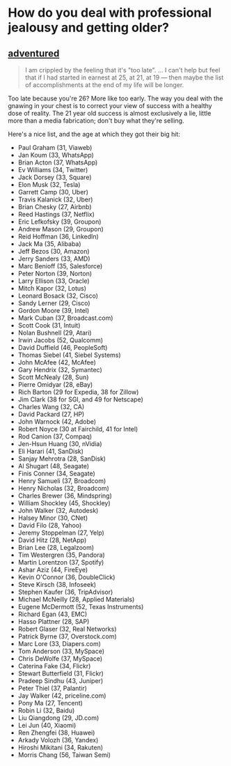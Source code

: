 # How do you deal with professional jealousy and getting older? 

## [adventured](https://news.ycombinator.com/item?id=9339307)

> I am crippled by the feeling that it's "too late". ...  I can't help but feel that if I had started in earnest at 25, at 21, at 19 — then maybe the list of accomplishments at the end of my life will be longer.

Too late because you're 26? More like too early. The way you deal with the gnawing in your chest is to correct your view of success with a healthy dose of reality. The 21 year old success is almost exclusively a lie, little more than a media fabrication; don't buy what they're selling.

Here's a nice list, and the age at which they got their big hit:

* Paul Graham (31, Viaweb)
* Jan Koum (33, WhatsApp)
* Brian Acton (37, WhatsApp)
* Ev Williams (34, Twitter)
* Jack Dorsey (33, Square)
* Elon Musk (32, Tesla)
* Garrett Camp (30, Uber)
* Travis Kalanick (32, Uber)
* Brian Chesky (27, Airbnb)
* Reed Hastings (37, Netflix)
* Eric Lefkofsky (39, Groupon)
* Andrew Mason (29, Groupon)
* Reid Hoffman (36, LinkedIn)
* Jack Ma (35, Alibaba)
* Jeff Bezos (30, Amazon)
* Jerry Sanders (33, AMD)
* Marc Benioff (35, Salesforce)
* Peter Norton (39, Norton)
* Larry Ellison (33, Oracle)
* Mitch Kapor (32, Lotus)
* Leonard Bosack (32, Cisco)
* Sandy Lerner (29, Cisco)
* Gordon Moore (39, Intel)
* Mark Cuban (37, Broadcast.com)
* Scott Cook (31, Intuit)
* Nolan Bushnell (29, Atari)
* Irwin Jacobs (52, Qualcomm)
* David Duffield (46, PeopleSoft)
* Thomas Siebel (41, Siebel Systems)
* John McAfee (42, McAfee)
* Gary Hendrix (32, Symantec)
* Scott McNealy (28, Sun)
* Pierre Omidyar (28, eBay)
* Rich Barton (29 for Expedia, 38 for Zillow)
* Jim Clark (38 for SGI, and 49 for Netscape)
* Charles Wang (32, CA)
* David Packard (27, HP)
* John Warnock (42, Adobe)
* Robert Noyce (30 at Fairchild, 41 for Intel)
* Rod Canion (37, Compaq)
* Jen-Hsun Huang (30, nVidia)
* Eli Harari (41, SanDisk)
* Sanjay Mehrotra (28, SanDisk)
* Al Shugart (48, Seagate)
* Finis Conner (34, Seagate)
* Henry Samueli (37, Broadcom)
* Henry Nicholas (32, Broadcom)
* Charles Brewer (36, Mindspring)
* William Shockley (45, Shockley)
* John Walker (32, Autodesk)
* Halsey Minor (30, CNet)
* David Filo (28, Yahoo)
* Jeremy Stoppelman (27, Yelp)
* David Hitz (28, NetApp)
* Brian Lee (28, Legalzoom)
* Tim Westergren (35, Pandora)
* Martin Lorentzon (37, Spotify)
* Ashar Aziz (44, FireEye)
* Kevin O'Connor (36, DoubleClick)
* Steve Kirsch (38, Infoseek)
* Stephen Kaufer (36, TripAdvisor)
* Michael McNeilly (28, Applied Materials)
* Eugene McDermott (52, Texas Instruments)
* Richard Egan (43, EMC)
* Hasso Plattner (28, SAP)
* Robert Glaser (32, Real Networks)
* Patrick Byrne (37, Overstock.com)
* Marc Lore (33, Diapers.com)
* Tom Anderson (33, MySpace)
* Chris DeWolfe (37, MySpace)
* Caterina Fake (34, Flickr)
* Stewart Butterfield (31, Flickr)
* Pradeep Sindhu (43, Juniper)
* Peter Thiel (37, Palantir)
* Jay Walker (42, priceline.com)
* Pony Ma (27, Tencent)
* Robin Li (32, Baidu)
* Liu Qiangdong (29, JD.com)
* Lei Jun (40, Xiaomi)
* Ren Zhengfei (38, Huawei)
* Arkady Volozh (36, Yandex)
* Hiroshi Mikitani (34, Rakuten)
* Morris Chang (56, Taiwan Semi) 
